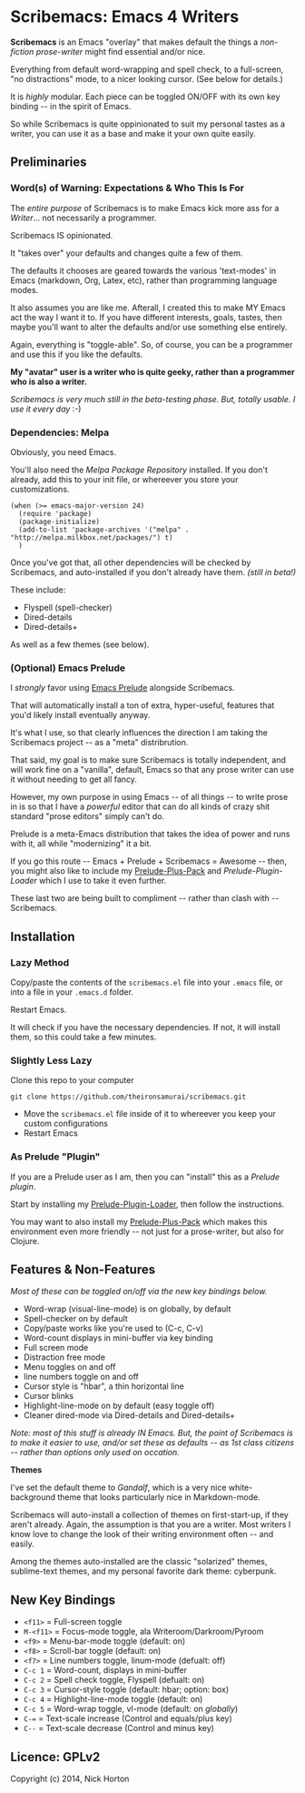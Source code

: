 # Scribemacs: Emacs 4 Writers

**Scribemacs** is an Emacs "overlay" that makes default the things a *non-fiction prose-writer* might find essential and/or nice.

Everything from default word-wrapping and spell check, to a full-screen, "no distractions" mode, to a nicer looking cursor. (See below for details.)

It is *highly* modular. Each piece can be toggled ON/OFF with its own key binding -- in the spirit of Emacs.

So while Scribemacs is quite oppinionated to suit my personal tastes as a writer, you can use it as a base and make it your own quite easily.

## Preliminaries

### Word(s) of Warning: Expectations & Who This Is For

The *entire purpose* of Scribemacs is to make Emacs kick more ass for a *Writer*... not necessarily a programmer.

Scribemacs IS opinionated.

It "takes over" your defaults and changes quite a few of them.

The defaults it chooses are geared towards the various 'text-modes' in Emacs (markdown, Org, Latex, etc), rather than programming language modes.

It also assumes you are like me. Afterall, I created this to make MY Emacs act the way I want it to. If you have different interests, goals, tastes, then maybe you'll want to alter the defaults and/or use something else entirely.

Again, everything is "toggle-able". So, of course, you can be a programmer and use this if you like the defaults.

**My "avatar" user is a writer who is quite geeky, rather than a programmer who is also a writer.**

*Scribemacs is very much still in the beta-testing phase. But, totally usable. I use it every day* :-)

### Dependencies: Melpa

Obviously, you need Emacs.

You'll also need the *Melpa Package Repository* installed. If you don't already, add this to your init file, or whereever you store your customizations.

~~~~
(when (>= emacs-major-version 24)
  (require 'package)
  (package-initialize)
  (add-to-list 'package-archives '("melpa" . "http://melpa.milkbox.net/packages/") t)
  )
~~~~

Once you've got that, all other dependencies will be checked by Scribemacs, and auto-installed if you don't already have them. *(still in beta!)*

These include:

- Flyspell (spell-checker)
- Dired-details
- Dired-details+

As well as a few themes (see below).

### (Optional) Emacs Prelude

I *strongly* favor using [Emacs Prelude]() alongside Scribemacs.

That will automatically install a ton of extra, hyper-useful, features that you'd likely install eventually anyway.

It's what I use, so that clearly influences the direction I am taking the Scribemacs project -- as a "meta" distribrution.

That said, my goal is to make sure Scribemacs is totally independent, and will work fine on a "vanilla", default, Emacs so that any prose writer can use it without needing to get all fancy.

However, my own purpose in using Emacs -- of all things -- to write prose in is so that I have a *powerful* editor that can do all kinds of crazy shit standard "prose editors" simply can't do.

Prelude is a meta-Emacs distribution that takes the idea of power and runs with it, all while "modernizing" it a bit.

If you go this route -- Emacs + Prelude + Scribemacs = Awesome -- then, you might also like to include my [Prelude-Plus-Pack](https://github.com/theironsamurai/prelude-plus-pack) and *Prelude-Plugin-Loader* which I use to take it even further.

These last two are being built to compliment -- rather than clash with -- Scribemacs.


## Installation

### Lazy Method

Copy/paste the contents of the ```scribemacs.el``` file into your ```.emacs``` file, or into a file in your ```.emacs.d``` folder.

Restart Emacs.

It will check if you have the necessary dependencies. If not, it will install them, so this could take a few minutes.

### Slightly Less Lazy

Clone this repo to your computer

~~~~
git clone https://github.com/theironsamurai/scribemacs.git
~~~~

- Move the ```scribemacs.el``` file inside of it to whereever you keep your custom configurations
- Restart Emacs

### As Prelude "Plugin"

If you are a Prelude user as I am, then you can "install" this as a *Prelude plugin*.

Start by installing my [Prelude-Plugin-Loader](https://github.com/theironsamurai/prelude-plugin-loader), then follow the instructions.

You may want to also install my [Prelude-Plus-Pack](https://github.com/theironsamurai/prelude-plus-pack) which makes this environment even more friendly -- not just for a prose-writer, but also for Clojure.


## Features & Non-Features

*Most of these can be toggled on/off via the new key bindings below.*

- Word-wrap (visual-line-mode) is on globally, by default
- Spell-checker on by default
- Copy/paste works like you're used to (C-c, C-v)
- Word-count displays in mini-buffer via key binding
- Full screen mode
- Distraction free mode
- Menu toggles on and off
- line numbers toggle on and off
- Cursor style is "hbar", a thin horizontal line
- Cursor blinks
- Highlight-line-mode on by default (easy toggle off)
- Cleaner dired-mode via Dired-details and Dired-details+


*Note: most of this stuff is already IN Emacs. But, the point of Scribemacs is to make it easier to use, and/or set these as defaults -- as 1st class citizens -- rather than options only used on occation.*

**Themes**

I've set the default theme to *Gandalf*, which is a very nice white-background theme that looks particularly nice in Markdown-mode.

Scribemacs will auto-install a collection of themes on first-start-up, if they aren't already. Again, the assumption is that you are a writer. Most writers I know love to change the look of their writing environment often -- and easily.

Among the themes auto-installed are the classic "solarized" themes, sublime-text themes, and my personal favorite dark theme: cyberpunk.

## New Key Bindings

- ```<f11>``` = Full-screen toggle
- ```M-<f11>```  = Focus-mode toggle, ala Writeroom/Darkroom/Pyroom
- ```<f9>```  = Menu-bar-mode toggle (default: on)
- ```<f8>```  = Scroll-bar toggle (default: on)
- ```<f7>```  = Line numbers toggle, linum-mode (defualt: off)
- ```C-c 1``` = Word-count, displays in mini-buffer
- ```C-c 2``` = Spell check toggle, Flyspell (defualt: on)
- ```C-c 3``` = Cursor-style toggle (default: hbar; option: box)
- ```C-c 4``` = Highlight-line-mode toggle (default: on)
- ```C-c 5``` = Word-wrap toggle, vl-mode (default: on *globally*)
- ```C-=```   = Text-scale increase (Control and equals/plus key)
- ```C--```   = Text-scale decrease (Control and minus key)

## Licence: GPLv2

Copyright (c) 2014, Nick Horton
